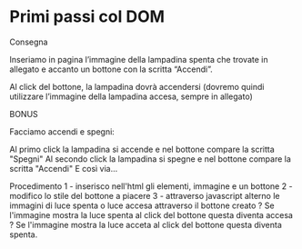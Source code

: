 Primi passi col DOM
===

Consegna

Inseriamo in pagina l’immagine della lampadina spenta che trovate in allegato e accanto un bottone con la scritta “Accendi”.

Al click del bottone, la lampadina dovrà accendersi (dovremo quindi utilizzare l’immagine della lampadina accesa, sempre in allegato)

BONUS

Facciamo accendi e spegni:

Al primo click la lampadina si accende e nel bottone compare la scritta "Spegni"
Al secondo click la lampadina si spegne e nel bottone compare la scritta "Accendi"
E così via...

Procedimento
1 - inserisco nell'html gli elementi, immagine e un bottone
2 - modifico lo stile del bottone a piacere
3 - attraverso javascript alterno le immagini di luce spenta o luce accesa attraverso il bottone creato
? Se l'immagine mostra la luce spenta al click del bottone questa diventa accesa
? Se l'immagine mostra la luce acceta al click del bottone questa diventa spenta.
